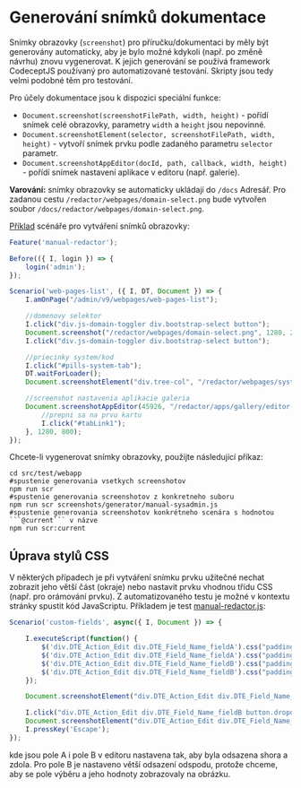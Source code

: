 # Generování snímků dokumentace

Snímky obrazovky (`screenshot`) pro příručku/dokumentaci by měly být generovány automaticky, aby je bylo možné kdykoli (např. po změně návrhu) znovu vygenerovat. K jejich generování se používá framework CodeceptJS používaný pro automatizované testování. Skripty jsou tedy velmi podobné těm pro testování.

Pro účely dokumentace jsou k dispozici speciální funkce:
- `Document.screenshot(screenshotFilePath, width, height)` - pořídí snímek celé obrazovky, parametry `width` a `height` jsou nepovinné.
- `Document.screenshotElement(selector, screenshotFilePath, width, height)` - vytvoří snímek prvku podle zadaného parametru `selector` parametr.
- `Document.screenshotAppEditor(docId, path, callback, width, height)` - pořídí snímek nastavení aplikace v editoru (např. galerie).

**Varování:** snímky obrazovky se automaticky ukládají do `/docs` Adresář. Pro zadanou cestu `/redactor/webpages/domain-select.png` bude vytvořen soubor `/docs/redactor/webpages/domain-select.png`.

[Příklad](../../../src/test/webapp/screenshots/generator/manual-redactor.js) scénáře pro vytváření snímků obrazovky:

```javascript
Feature('manual-redactor');

Before(({ I, login }) => {
    login('admin');
});

Scenario('web-pages-list', ({ I, DT, Document }) => {
    I.amOnPage("/admin/v9/webpages/web-pages-list");

    //domenovy selektor
    I.click("div.js-domain-toggler div.bootstrap-select button");
    Document.screenshot("/redactor/webpages/domain-select.png", 1280, 220);
    I.click("div.js-domain-toggler div.bootstrap-select button");

    //priecinky system/kod
    I.click("#pills-system-tab");
    DT.waitForLoader();
    Document.screenshotElement("div.tree-col", "/redactor/webpages/system-folder.png", 1280, 300);

    //screenshot nastavenia aplikacie galeria
    Document.screenshotAppEditor(45926, "/redactor/apps/gallery/editor-dialog.png", function(Document, I, DT, DTE) {
        //prepni sa na prvu kartu
        I.click("#tabLink1");
    }, 1280, 800);
});
```

Chcete-li vygenerovat snímky obrazovky, použijte následující příkaz:

````shell
cd src/test/webapp
#spustenie generovania vsetkych screenshotov
npm run scr
#spustenie generovania screenshotov z konkretneho suboru
npm run scr screenshots/generator/manual-sysadmin.js
#spustenie generovania screenshotov konkrétneho scenára s hodnotou ```@current``` v názve
npm run scr:current
````

## Úprava stylů CSS

V některých případech je při vytváření snímku prvku užitečné nechat zobrazit jeho větší část (okraje) nebo nastavit prvku vhodnou třídu CSS (např. pro orámování prvku). Z automatizovaného testu je možné v kontextu stránky spustit kód JavaScriptu. Příkladem je test [manual-redactor.js](../../../src/test/webapp/screenshots/generator/manual-redactor.js):

```javascript
Scenario('custom-fields', async({ I, Document }) => {

    I.executeScript(function() {
        $('div.DTE_Action_Edit div.DTE_Field_Name_fieldA').css("padding-top", "10px");
        $('div.DTE_Action_Edit div.DTE_Field_Name_fieldA').css("padding-bottom", "10px");
        $('div.DTE_Action_Edit div.DTE_Field_Name_fieldB').css("padding-top", "10px");
        $('div.DTE_Action_Edit div.DTE_Field_Name_fieldB').css("padding-bottom", "175px");
    });

    Document.screenshotElement("div.DTE_Action_Edit div.DTE_Field_Name_fieldA", "/frontend/webpages/customfields/webpages-text.png");

    I.click("div.DTE_Action_Edit div.DTE_Field_Name_fieldB button.dropdown-toggle")
    Document.screenshotElement("div.DTE_Action_Edit div.DTE_Field_Name_fieldB", "/frontend/webpages/customfields/webpages-select.png");
    I.pressKey('Escape');
});
```

kde jsou pole A i pole B v editoru nastavena tak, aby byla odsazena shora a zdola. Pro pole B je nastaveno větší odsazení odspodu, protože chceme, aby se pole výběru a jeho hodnoty zobrazovaly na obrázku.
